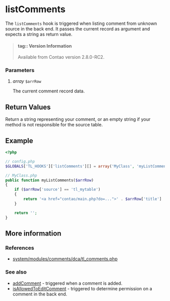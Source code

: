 # listComments

The `listComments` hook is triggered when listing comment from unknown source in
the back end. It passes the current record as argument and expects a string as
return value.

> #### tag:: Version Information 
> Available from Contao version 2.8.0-RC2.


### Parameters

1. *array* `$arrRow`

    The current comment record data.


## Return Values

Return a string representing your comment, or an empty string if your method is not
responsible for the source table.


## Example

```php
<?php

// config.php
$GLOBALS['TL_HOOKS']['listComments'][] = array('MyClass', 'myListComments');

// MyClass.php
public function myListComments($arrRow)
{
    if ($arrRow['source'] == 'tl_mytable')
    {
        return '<a href="contao/main.php?do=...">' . $arrRow['title'] . '</a>';
    }

    return '';
}
```


## More information


### References

- [system/modules/comments/dca/tl_comments.php](https://github.com/contao/core/blob/3.5.0/system/modules/comments/dca/tl_comments.php#L508-L520)


### See also

- [addComment](addComment.md) - triggered when a comment is added.
- [isAllowedToEditComment](isAllowedToEditComment.md) - triggered to determine permission on a comment in the back end.
